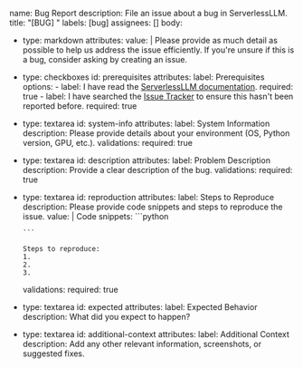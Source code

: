 name: Bug Report
description: File an issue about a bug in ServerlessLLM.
title: "[BUG] "
labels: [bug]
assignees: []
body:
  - type: markdown
    attributes:
      value: |
        Please provide as much detail as possible to help us address the issue efficiently. If you're unsure if this is a bug, consider asking by creating an issue.

  - type: checkboxes
    id: prerequisites
    attributes:
      label: Prerequisites
      options:
        - label: I have read the [ServerlessLLM documentation](https://serverlessllm.github.io/).
          required: true
        - label: I have searched the [Issue Tracker](https://github.com/ServerlessLLM/ServerlessLLM/issues) to ensure this hasn't been reported before.
          required: true

  - type: textarea
    id: system-info
    attributes:
      label: System Information
      description: Please provide details about your environment (OS, Python version, GPU, etc.).
    validations:
      required: true

  - type: textarea
    id: description
    attributes:
      label: Problem Description
      description: Provide a clear description of the bug.
    validations:
      required: true

  - type: textarea
    id: reproduction
    attributes:
      label: Steps to Reproduce
      description: Please provide code snippets and steps to reproduce the issue.
      value: |
        Code snippets:
        ```python

        ```

        Steps to reproduce:
        1.
        2.
        3.
    validations:
      required: true

  - type: textarea
    id: expected
    attributes:
      label: Expected Behavior
      description: What did you expect to happen?

  - type: textarea
    id: additional-context
    attributes:
      label: Additional Context
      description: Add any other relevant information, screenshots, or suggested fixes.
